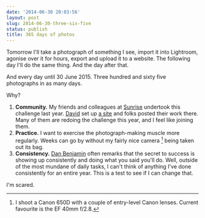 ```yaml
---
date: '2014-06-30 20:03:56'
layout: post
slug: 2014-06-30-three-six-five
status: publish
title: 365 days of photos
---
```


Tomorrow I'll take a photograph of something I see, import it into Lightroom, agonise over it for hours, export and upload it to a website. The following day I'll do the same thing. And the day after that.

And every day until 30 June 2015. Three hundred and sixty five photographs in as many days.

Why?

1. **Community.** My friends and colleagues at [Sunrise](//sunrise.co.za) undertook this challenge last year. [David](//thumpa.net) set up [a site](//threesixfive.co.za) and folks posted their work there. Many of them are redoing the challenge this year, and I feel like joining them.
2. **Practice.** I want to exercise the photograph-making muscle more regularly. Weeks can go by without my fairly nice camera [^1] being taken out its bag.
3. **Consistency.** [Dan Benjamin](//5by5.tv/people/dan-benjamin) often remarks that the secret to success is showing up consistently and doing what you said you'll do. Well, outside of the most mundane of daily tasks, I can't think of anything I've done consistently for an entire year. This is a test to see if I can change that. 

I'm scared.

[^1]: I shoot a Canon 650D with a couple of entry-level Canon lenses. Current favourite is the EF 40mm f/2.8.